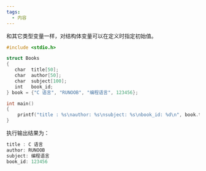 ```yaml
---
tags:
  - 内容
---
```


 和其它类型变量一样，对结构体变量可以在定义时指定初始值。

 ```C
 #include <stdio.h>
 
 struct Books
 {
    char  title[50];
    char  author[50];
    char  subject[100];
    int   book_id;
 } book = {"C 语言", "RUNOOB", "编程语言", 123456};
 
 int main()
 {
     printf("title : %s\nauthor: %s\nsubject: %s\nbook_id: %d\n", book.title, book.author, book.subject, book.book_id);
 }
 ```

 执行输出结果为：

 ```c
 title : C 语言
 author: RUNOOB
 subject: 编程语言
 book_id: 123456
 ```
